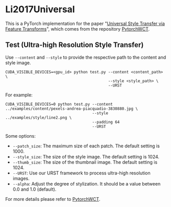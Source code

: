 # Li2017Universal

This is a PyTorch implementation for the paper "[Universal Style Transfer via Feature Transforms](https://arxiv.org/pdf/1705.08086)", which comes from the repository [PytorchWCT](https://github.com/sunshineatnoon/PytorchWCT).

## Test (Ultra-high Resolution Style Transfer)

Use `--content` and `--style` to provide the respective path to the content and style image.

```shell
CUDA_VISIBLE_DEVICES=<gpu_id> python test.py --content <content_path> \
                                             --style <style_path> \
                                             --URST
```

For example:

```shell
CUDA_VISIBLE_DEVICES=0 python test.py --content ../examples/content/pexels-andrea-piacquadio-3830880.jpg \
                                      --style ../examples/style/line2.png \
                                      --padding 64
                                      --URST
```

Some options:

* `--patch_size`: The maximum size of each patch. The default setting is 1000.
* `--style_size`: The size of the style image. The default setting is 1024.
* `--thumb_size`: The size of the thumbnail image. The default setting is 1024.
* `--URST`: Use our URST framework to process ultra-high resolution images.
* `--alpha`: Adjust the degree of stylization. It should be a value between 0.0 and 1.0 (default).

For more details please refer to [PytorchWCT](https://github.com/sunshineatnoon/PytorchWCT).